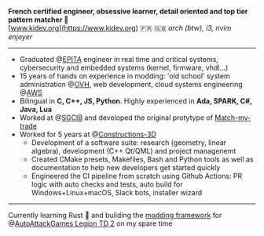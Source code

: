**French certified engineer, obsessive learner, detail oriented and top tier pattern matcher 🧩**  
[www.kidev.org](https://www.kidev.org) 🇫🇷 🇬🇧 *arch (btw), i3, nvim enjoyer*
____
* Graduated @[EPITA]() engineer in real time and critical systems, cybersecurity and embedded systems (kernel, firmware, vhdl...)
* 15 years of hands on experience in modding: 'old school' system administration @[OVH](https://www.ovhcloud.com/), web development, cloud systems engineering @[AWS](https://aws.amazon.com/)
* Bilingual in **C, C++, JS, Python**. Highly experienced in **Ada, SPARK, C#, Java, Lua**
* Worked at @[SGCIB](https://wholesale.banking.societegenerale.com/) and developed the original protytype of [Match-my-trade](https://tradematch.sgmarkets.com/whiteapp/#/matchmytrade)
* Worked for 5 years at @[Constructions-3D](https://www.constructions-3d.com/)
  - Development of a software suite: research (geometry, linear algebra), development (C++ Qt/QML) and project managenemt
  - Created CMake presets, Makefiles, Bash and Python tools as well as documentation to help new developers get started quickly
  - Engineered the CI pipeline from scratch using Github Actions: PR logic with auto checks and tests, auto build for Windows+Linux+macOS, Slack bots, installer wizard
____
Currently learning Rust 🦀 and building the [modding framework](https://github.com/LegionTD2-Modding) for @[AutoAttackGames Legion TD 2](https://beta.legiontd2.com/) on my spare time
